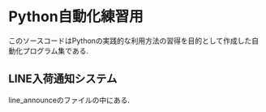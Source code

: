 # Python自動化練習用

このソースコードはPythonの実践的な利用方法の習得を目的として作成した自動化プログラム集である.

## LINE入荷通知システム
line_announceのファイルの中にある.
